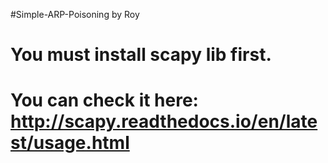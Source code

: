 #Simple-ARP-Poisoning by Roy 

# You must install scapy lib first.
# You can check it here: http://scapy.readthedocs.io/en/latest/usage.html